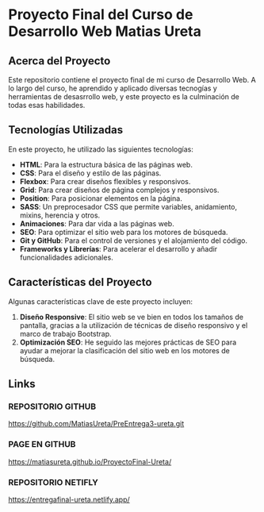 # Proyecto Final del Curso de Desarrollo Web Matias Ureta

## Acerca del Proyecto


Este repositorio contiene el proyecto final de mi curso de Desarrollo Web. A lo largo del curso, he aprendido y aplicado diversas tecnogías y herramientas de desasrrollo web, y este proyecto es la culminación de todas esas habilidades.
## Tecnologías Utilizadas

En este proyecto, he utilizado las siguientes tecnologías:

- **HTML**: Para la estructura básica de las páginas web.
- **CSS**: Para el diseño y estilo de las páginas.
- **Flexbox**: Para crear diseños flexibles y responsivos.
- **Grid**: Para crear diseños de página complejos y responsivos.
- **Position**: Para posicionar elementos en la página.
- **SASS**: Un preprocesador CSS que permite variables, anidamiento, mixins, herencia y otros.
- **Animaciones**: Para dar vida a las páginas web.
- **SEO**: Para optimizar el sitio web para los motores de búsqueda.
- **Git y GitHub**: Para el control de versiones y el alojamiento del código.
- **Frameworks y Librerías**: Para acelerar el desarrollo y añadir funcionalidades adicionales.

## Características del Proyecto

Algunas características clave de este proyecto incluyen:

1. **Diseño Responsive**: El sitio web se ve bien en todos los tamaños de pantalla, gracias a la utilización de técnicas de diseño responsivo y el marco de trabajo Bootstrap.
2. **Optimización SEO**: He seguido las mejores prácticas de SEO para ayudar a mejorar la clasificación del sitio web en los motores de búsqueda.


## Links
### REPOSITORIO GITHUB
<https://github.com/MatiasUreta/PreEntrega3-ureta.git>
### PAGE EN GITHUB
<https://matiasureta.github.io/ProyectoFinal-Ureta/>
### REPOSITORIO NETIFLY
<https://entregafinal-ureta.netlify.app/>
 

